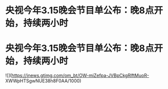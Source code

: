 # 央视今年3.15晚会节目单公布：晚8点开始，持续两小时

# 央视今年3.15晚会节目单公布：晚8点开始，持续两小时

![](https://inews.gtimg.com/om_bt/OW-miZefpa-JVBpCkgRlftMuoR-
XWWpHTSgwNUE38h8F0AA/1000)

